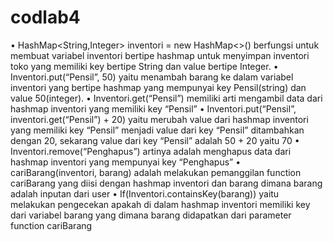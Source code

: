# codlab4

•	HashMap<String,Integer> inventori = new HashMap<>() berfungsi untuk membuat variabel inventori bertipe hashmap untuk menyimpan inventori toko yang memiliki key bertipe String dan value bertipe Integer. 
•	Inventori.put(“Pensil”, 50) yaitu menambah barang ke dalam variabel inventori yang bertipe hashmap yang mempunyai key Pensil(string) dan value 50(integer). 
•	Inventori.get(“Pensil”) memiliki arti mengambil data dari hashmap inventori yang memiliki key “Pensil” 
•	Inventori.put(“Pensil”, inventori.get(“Pensil”) + 20) yaitu merubah value dari hashmap inventori yang memiliki key “Pensil” menjadi value dari key “Pensil” ditambahkan dengan 20, sekarang value dari key “Pensil” adalah 50 + 20 yaitu 70 
•	Inventori.remove(“Penghapus”) artinya adalah menghapus data dari hashmap inventori yang mempunyai key “Penghapus” 
•	cariBarang(inventori, barang) adalah melakukan pemanggilan function cariBarang yang diisi dengan hashmap inventori dan barang dimana barang adalah inputan dari user 
•	If(Inventori.containsKey(barang)) yaitu melakukan pengecekan apakah di dalam hashmap inventori memiliki key dari variabel barang yang dimana barang didapatkan dari parameter function cariBarang 
